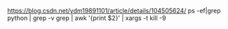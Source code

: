https://blog.csdn.net/ydm19891101/article/details/104505624/
ps -ef|grep python | grep -v grep |  awk '{print $2}' | xargs -t kill -9 
